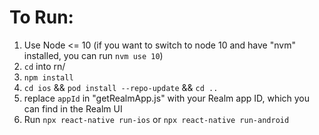 # To Run:

1. Use Node <= 10 (if you want to switch to node 10 and have "nvm" installed, you can run `nvm use 10`)
2. `cd` into rn/
3. `npm install`
4. `cd ios` && `pod install --repo-update` && `cd ..`
5. replace `appId` in "getRealmApp.js" with your Realm app ID, which you can find in the Realm UI
6. Run `npx react-native run-ios` or `npx react-native run-android`
